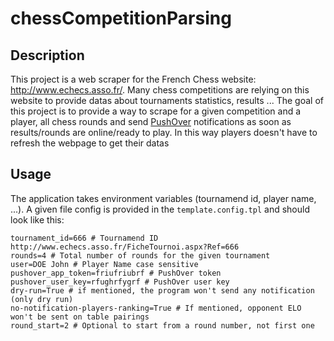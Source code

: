 # chessCompetitionParsing
## Description

This project is a web scraper for the French Chess website: http://www.echecs.asso.fr/. Many chess competitions are relying on this website to provide datas about tournaments statistics, results ...
The goal of this project is to provide a way to scrape for a given competition and a player, all chess rounds and send [PushOver](https://pushover.net/) notifications as soon as results/rounds are online/ready to play. In this way players doesn't have to refresh the webpage to get their datas

## Usage

The application takes environment variables (tournamend id, player name, ...). A given file config is provided in the `template.config.tpl` and should look like this:

```
tournament_id=666 # Tournamend ID http://www.echecs.asso.fr/FicheTournoi.aspx?Ref=666
rounds=4 # Total number of rounds for the given tournament
user=DOE John # Player Name case sensitive
pushover_app_token=friufriubrf # PushOver token
pushover_user_key=rfughrfygrf # PushOver user key
dry-run=True # if mentioned, the program won't send any notification (only dry run)
no-notification-players-ranking=True # If mentioned, opponent ELO won't be sent on table pairings
round_start=2 # Optional to start from a round number, not first one
```
